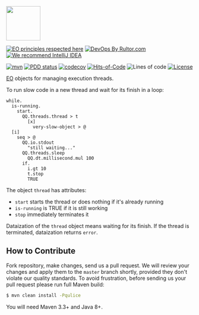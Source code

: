 <img src="https://www.yegor256.com/images/books/elegant-objects/cactus.svg" height="92px" />

[![EO principles respected here](https://www.elegantobjects.org/badge.svg)](https://www.elegantobjects.org)
[![DevOps By Rultor.com](http://www.rultor.com/b/objectionary/eo-threads)](http://www.rultor.com/p/objectionary/eo-threads)
[![We recommend IntelliJ IDEA](https://www.elegantobjects.org/intellij-idea.svg)](https://www.jetbrains.com/idea/)

[![mvn](https://github.com/objectionary/eo-threads/actions/workflows/mvn.yml/badge.svg?branch=master)](https://github.com/objectionary/eo-threads/actions/workflows/mvn.yml)
[![PDD status](http://www.0pdd.com/svg?name=objectionary/eo-threads)](http://www.0pdd.com/p?name=objectionary/eo-threads)
[![codecov](https://codecov.io/gh/objectionary/eo-threads/branch/master/graph/badge.svg)](https://codecov.io/gh/objectionary/eo-threads)
[![Hits-of-Code](https://hitsofcode.com/github/objectionary/eo-threads)](https://hitsofcode.com/view/github/objectionary/eo-threads)
![Lines of code](https://img.shields.io/tokei/lines/github/objectionary/eo-threads)
[![License](https://img.shields.io/badge/license-MIT-green.svg)](https://github.com/objectionary/eo-threads/blob/master/LICENSE.txt)

[EO](https://www.eolang.org) objects for managing execution threads.

To run slow code in a new thread and wait for its finish in a loop:

```
while.
  is-running.
    start.
      QQ.threads.thread > t
        [x]
          very-slow-object > @
  [i]
    seq > @
      QQ.io.stdout
        "still waiting..."
      QQ.threads.sleep
        QQ.dt.millisecond.mul 100
      if.
        i.gt 10
        t.stop
        TRUE
```

The object `thread` has attributes:

  * `start` starts the thread or does nothing if it's already running
  * `is-running` is TRUE if it is still working
  * `stop` immediately terminates it

Dataization of the `thread` object means waiting for its finish.
If the thread is terminated, dataization returns `error`.

## How to Contribute

Fork repository, make changes, send us a pull request.
We will review your changes and apply them to the `master` branch shortly,
provided they don't violate our quality standards. To avoid frustration,
before sending us your pull request please run full Maven build:

```bash
$ mvn clean install -Pqulice
```

You will need Maven 3.3+ and Java 8+.

